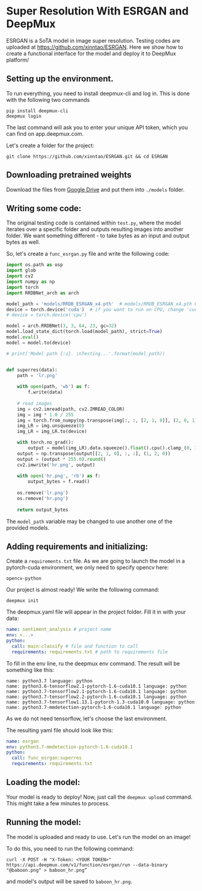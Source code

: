 # Super Resolution With ESRGAN and DeepMux

ESRGAN is a SoTA model in image super resolution. Testing codes are uploaded at https://github.com/xinntao/ESRGAN. Here we show how to create a functional interface for the model and deploy it to DeepMux platform/

## Setting up the environment.

To run everything, you need to install deepmux-cli and log in. This is done with the following two commands

```
pip install deepmux-cli
deepmux login 
```

The last command will ask you to enter your unique API token, which you can find on app.deepmux.com.

Let's create a folder for the project:

`git clone https://github.com/xinntao/ESRGAN.git && cd ESRGAN`

## Downloading pretrained weights

Download the files from [Google Drive](https://drive.google.com/drive/u/0/folders/17VYV_SoZZesU6mbxz2dMAIccSSlqLecY) and put them into `./models` folder.

## Writing some code:

The original testing code is contained within `test.py`, where the model iterates over a specific folder and outputs resulting images into another folder. We want something different - to take bytes as an input and output bytes as well.

So, let's create a `func_esrgan.py` file and write the following code:

```python
import os.path as osp
import glob
import cv2
import numpy as np
import torch
import RRDBNet_arch as arch

model_path = 'models/RRDB_ESRGAN_x4.pth'  # models/RRDB_ESRGAN_x4.pth OR models/RRDB_PSNR_x4.pth
device = torch.device('cuda')  # if you want to run on CPU, change 'cuda' -> cpu
# device = torch.device('cpu')

model = arch.RRDBNet(3, 3, 64, 23, gc=32)
model.load_state_dict(torch.load(model_path), strict=True)
model.eval()
model = model.to(device)

# print('Model path {:s}. \nTesting...'.format(model_path))


def superres(data):
    path = 'lr.png'
    
    with open(path, 'wb') as f:
        f.write(data)
    
    # read images
    img = cv2.imread(path, cv2.IMREAD_COLOR)
    img = img * 1.0 / 255
    img = torch.from_numpy(np.transpose(img[:, :, [2, 1, 0]], (2, 0, 1))).float()
    img_LR = img.unsqueeze(0)
    img_LR = img_LR.to(device)

    with torch.no_grad():
        output = model(img_LR).data.squeeze().float().cpu().clamp_(0, 1).numpy()
    output = np.transpose(output[[2, 1, 0], :, :], (1, 2, 0))
    output = (output * 255.0).round()
    cv2.imwrite('hr.png', output)
    
    with open('hr.png', 'rb') as f:
        output_bytes = f.read()
        
    os.remove('lr.png')
    os.remove('hr.png')
    
    return output_bytes
```

The `model_path` variable may be changed to use another one of the provided models.

## Adding requirements and initializing:

Create a `requirements.txt` file. As we are going to launch the model in a pytorch-cuda environment, we only need to specify opencv here:
```
opencv-python
```
Our project is almost ready! We write the following command:

`deepmux init`

The deepmux.yaml file will appear in the project folder. Fill it in with your data:

```yaml
name: sentiment_analysis # project name
env: <...>
python:
  call: main:classify # file and function to call
  requirements: requirements.txt # path to requirements file
```

To fill in the env line, ru the deepmux env command. The result will be something like this:
```name: python3.6 language: python
name: python3.7 language: python
name: python3.6-tensorflow2.1-pytorch-1.6-cuda10.1 language: python
name: python3.7-tensorflow2.1-pytorch-1.6-cuda10.1 language: python
name: python3.7-tensorflow2.2-pytorch-1.6-cuda10.1 language: python
name: python3.7-tensorflow1.13.1-pytorch-1.3-cuda10.0 language: python
name: python3.7-mmdetection-pytorch-1.6-cuda10.1 language: python
```
As we do not need tensorflow, let's choose the last environment.

The resulting yaml file should look like this:
```yaml
name: esrgan
env: python3.7-mmdetection-pytorch-1.6-cuda10.1
python:
  call: func_esrgan:superres
  requirements: requirements.txt

```
## Loading the model:

Your model is ready to deploy! Now, just call the `deepmux upload` command. This might take a few minutes to process.

## Running the model:

The model is uploaded and ready to use. Let's run the model on an image!

To do this, you need to run the following command:

```shell
curl -X POST -H "X-Token: <YOUR TOKEN>" https://api.deepmux.com/v1/function/esrgan/run --data-binary "@baboon.png" > baboon_hr.png”
```
and model's output will be saved to `baboon_hr.png`.





